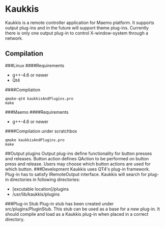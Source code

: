 ﻿# Kaukkis
Kaukkis is a remote controller application for Maemo
platform. It supports output plug-ins and in the future will support theme
plug-ins. Currently there is only one output plug-in
to control X-window-system through a network.

## Compilation
###Linux
####Requirements
* g++-4.6 or newer
* Qt4

####Compliation
```
qmake-qt4 kaukkisAndPlugins.pro
make
```

###Maemo
####Requirements
* g++-4.6 or newer

####Compilation under scratchbox
```
qmake kaukkisAndPlugins.pro
make
```
##Output plugins
Output plug-ins define functionality for button presses and releases. Button action defines QAction to be performed on button press and release. Users may choose which button actions are used for which button.
###Development
Kaukkis uses QT4's plug-in framework. Plug-in has to satisfy IRemoteOutput interface. Kaukkis will search for plug-in directories in following directories:
* [excutable location]/plugins
* /usr/lib/kaukkis/plugins

###Plug-in Stub
Plug-in stub has been created under src/plugins/PluginStub. This stub can be used as a base for a new plug-in. It should compile and load as a Kaukkis plug-in when placed in a correct directory.

